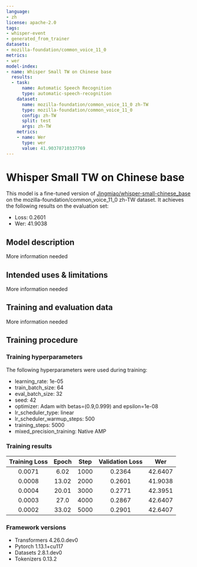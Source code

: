 ```yaml
---
language:
- zh
license: apache-2.0
tags:
- whisper-event
- generated_from_trainer
datasets:
- mozilla-foundation/common_voice_11_0
metrics:
- wer
model-index:
- name: Whisper Small TW on Chinese base
  results:
  - task:
      name: Automatic Speech Recognition
      type: automatic-speech-recognition
    dataset:
      name: mozilla-foundation/common_voice_11_0 zh-TW
      type: mozilla-foundation/common_voice_11_0
      config: zh-TW
      split: test
      args: zh-TW
    metrics:
    - name: Wer
      type: wer
      value: 41.90378710337769
---
```


<!-- This model card has been generated automatically according to the information the Trainer had access to. You
should probably proofread and complete it, then remove this comment. -->

# Whisper Small TW on Chinese base

This model is a fine-tuned version of [Jingmiao/whisper-small-chinese_base](https://huggingface.co/Jingmiao/whisper-small-chinese_base) on the mozilla-foundation/common_voice_11_0 zh-TW dataset.
It achieves the following results on the evaluation set:
- Loss: 0.2601
- Wer: 41.9038

## Model description

More information needed

## Intended uses & limitations

More information needed

## Training and evaluation data

More information needed

## Training procedure

### Training hyperparameters

The following hyperparameters were used during training:
- learning_rate: 1e-05
- train_batch_size: 64
- eval_batch_size: 32
- seed: 42
- optimizer: Adam with betas=(0.9,0.999) and epsilon=1e-08
- lr_scheduler_type: linear
- lr_scheduler_warmup_steps: 500
- training_steps: 5000
- mixed_precision_training: Native AMP

### Training results

| Training Loss | Epoch | Step | Validation Loss | Wer     |
|:-------------:|:-----:|:----:|:---------------:|:-------:|
| 0.0071        | 6.02  | 1000 | 0.2364          | 42.6407 |
| 0.0008        | 13.02 | 2000 | 0.2601          | 41.9038 |
| 0.0004        | 20.01 | 3000 | 0.2771          | 42.3951 |
| 0.0003        | 27.0  | 4000 | 0.2867          | 42.6407 |
| 0.0002        | 33.02 | 5000 | 0.2901          | 42.6407 |


### Framework versions

- Transformers 4.26.0.dev0
- Pytorch 1.13.1+cu117
- Datasets 2.8.1.dev0
- Tokenizers 0.13.2
